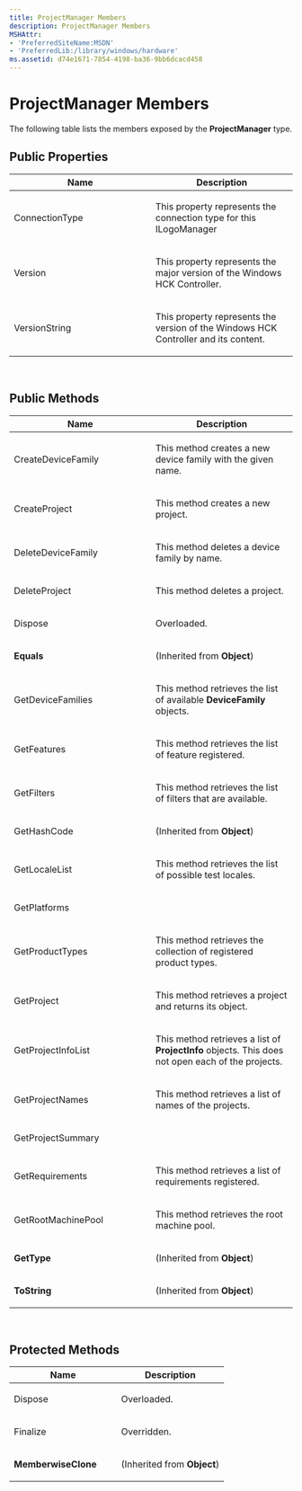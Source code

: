 ```yaml
---
title: ProjectManager Members
description: ProjectManager Members
MSHAttr:
- 'PreferredSiteName:MSDN'
- 'PreferredLib:/library/windows/hardware'
ms.assetid: d74e1671-7854-4198-ba36-9bb6dcacd458
---
```


# ProjectManager Members


The following table lists the members exposed by the **ProjectManager** type.

## <span id="Public-Properties"></span><span id="public_properties"></span><span id="PUBLIC_PROPERTIES"></span>Public Properties


<table>
<colgroup>
<col width="50%" />
<col width="50%" />
</colgroup>
<thead>
<tr class="header">
<th>Name</th>
<th>Description</th>
</tr>
</thead>
<tbody>
<tr class="odd">
<td><p>ConnectionType</p></td>
<td><p>This property represents the connection type for this ILogoManager</p></td>
</tr>
<tr class="even">
<td><p>Version</p></td>
<td><p>This property represents the major version of the Windows HCK Controller.</p></td>
</tr>
<tr class="odd">
<td><p>VersionString</p></td>
<td><p>This property represents the version of the Windows HCK Controller and its content.</p></td>
</tr>
</tbody>
</table>

 

## <span id="Public_Methods"></span><span id="public_methods"></span><span id="PUBLIC_METHODS"></span>Public Methods


<table>
<colgroup>
<col width="50%" />
<col width="50%" />
</colgroup>
<thead>
<tr class="header">
<th>Name</th>
<th>Description</th>
</tr>
</thead>
<tbody>
<tr class="odd">
<td><p>CreateDeviceFamily</p></td>
<td><p>This method creates a new device family with the given name.</p></td>
</tr>
<tr class="even">
<td><p>CreateProject</p></td>
<td><p>This method creates a new project.</p></td>
</tr>
<tr class="odd">
<td><p>DeleteDeviceFamily</p></td>
<td><p>This method deletes a device family by name.</p></td>
</tr>
<tr class="even">
<td><p>DeleteProject</p></td>
<td><p>This method deletes a project.</p></td>
</tr>
<tr class="odd">
<td><p>Dispose</p></td>
<td><p>Overloaded.</p></td>
</tr>
<tr class="even">
<td><p><strong>Equals</strong></p></td>
<td><p>(Inherited from <strong>Object</strong>)</p></td>
</tr>
<tr class="odd">
<td><p>GetDeviceFamilies</p></td>
<td><p>This method retrieves the list of available <strong>DeviceFamily</strong> objects.</p></td>
</tr>
<tr class="even">
<td><p>GetFeatures</p></td>
<td><p>This method retrieves the list of feature registered.</p></td>
</tr>
<tr class="odd">
<td><p>GetFilters</p></td>
<td><p>This method retrieves the list of filters that are available.</p></td>
</tr>
<tr class="even">
<td><p>GetHashCode</p></td>
<td><p>(Inherited from <strong>Object</strong>)</p></td>
</tr>
<tr class="odd">
<td><p>GetLocaleList</p></td>
<td><p>This method retrieves the list of possible test locales.</p></td>
</tr>
<tr class="even">
<td><p>GetPlatforms</p></td>
<td><p></p></td>
</tr>
<tr class="odd">
<td><p>GetProductTypes</p></td>
<td><p>This method retrieves the collection of registered product types.</p></td>
</tr>
<tr class="even">
<td><p>GetProject</p></td>
<td><p>This method retrieves a project and returns its object.</p></td>
</tr>
<tr class="odd">
<td><p>GetProjectInfoList</p></td>
<td><p>This method retrieves a list of <strong>ProjectInfo</strong> objects. This does not open each of the projects.</p></td>
</tr>
<tr class="even">
<td><p>GetProjectNames</p></td>
<td><p>This method retrieves a list of names of the projects.</p></td>
</tr>
<tr class="odd">
<td><p>GetProjectSummary</p></td>
<td><p></p></td>
</tr>
<tr class="even">
<td><p>GetRequirements</p></td>
<td><p>This method retrieves a list of requirements registered.</p></td>
</tr>
<tr class="odd">
<td><p>GetRootMachinePool</p></td>
<td><p>This method retrieves the root machine pool.</p></td>
</tr>
<tr class="even">
<td><p><strong>GetType</strong></p></td>
<td><p>(Inherited from <strong>Object</strong>)</p></td>
</tr>
<tr class="odd">
<td><p><strong>ToString</strong></p></td>
<td><p>(Inherited from <strong>Object</strong>)</p></td>
</tr>
</tbody>
</table>

 

## <span id="Protected_Methods"></span><span id="protected_methods"></span><span id="PROTECTED_METHODS"></span>Protected Methods


<table>
<colgroup>
<col width="50%" />
<col width="50%" />
</colgroup>
<thead>
<tr class="header">
<th>Name</th>
<th>Description</th>
</tr>
</thead>
<tbody>
<tr class="odd">
<td><p>Dispose</p></td>
<td><p>Overloaded.</p></td>
</tr>
<tr class="even">
<td><p>Finalize</p></td>
<td><p>Overridden.</p></td>
</tr>
<tr class="odd">
<td><p><strong>MemberwiseClone</strong></p></td>
<td><p>(Inherited from <strong>Object</strong>)</p></td>
</tr>
</tbody>
</table>

 

 

 






